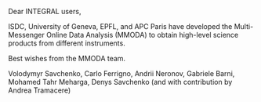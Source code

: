Dear INTEGRAL users,

ISDC, University of Geneva, EPFL, and APC Paris have developed the Multi-Messenger Online Data Analysis (MMODA) to obtain high-level science products from different instruments.

Best wishes from the MMODA team.

Volodymyr Savchenko, Carlo Ferrigno, Andrii Neronov, Gabriele Barni, Mohamed Tahr Meharga, Denys Savchenko (and with contribution by Andrea Tramacere)

